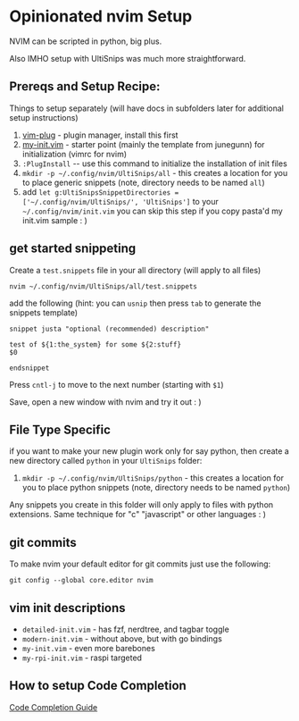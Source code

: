 # Opinionated nvim Setup

NVIM can be scripted in python, big plus.

Also IMHO setup with UltiSnips was much more straightforward.


## Prereqs and Setup Recipe:

Things to setup separately (will have docs in subfolders later for additional setup instructions)

1. [vim-plug](https://github.com/junegunn/vim-plug) - plugin manager, install this first
2. [my-init.vim](my-init.vim) - starter point (mainly the template from junegunn) for initialization (vimrc for nvim)
3. `:PlugInstall` -- use this command to initialize the installation of init files
4. `mkdir -p ~/.config/nvim/UltiSnips/all` - this creates a location for you to place generic snippets (note, directory needs to be named `all`)
5. add `let g:UltiSnipsSnippetDirectories = ['~/.config/nvim/UltiSnips/', 'UltiSnips']` to your `~/.config/nvim/init.vim` you can skip this step if you copy pasta'd my init.vim sample : )


## get started snippeting

Create a `test.snippets` file in your all directory (will apply to all files)

`nvim ~/.config/nvim/UltiSnips/all/test.snippets`

add the following (hint: you can `usnip` then press `tab` to generate the snippets template)

```
snippet justa "optional (recommended) description"

test of ${1:the_system} for some ${2:stuff}
$0

endsnippet

```


Press `cntl-j` to move to the next number (starting with `$1`)

Save, open a new window with nvim and try it out : )


## File Type Specific

if you want to make your new plugin work only for say python, then create a new directory called `python` in your `UltiSnips` folder:

1. `mkdir -p ~/.config/nvim/UltiSnips/python` - this creates a location for you to place python snippets (note, directory needs to be named `python`)

Any snippets you create in this folder will only apply to files with python extensions. Same technique for "c" "javascript" or other languages : )


## git commits

To make nvim your default editor for git commits just use the following: 

`git config --global core.editor nvim`


## vim init descriptions

- `detailed-init.vim` - has fzf, nerdtree, and tagbar toggle
- `modern-init.vim` - without above, but with go bindings
- `my-init.vim` - even more barebones
- `my-rpi-init.vim` - raspi targeted
## How to setup Code Completion


[Code Completion Guide](https://octetz.com/docs/2019/2019-04-24-vim-as-a-go-ide/)




